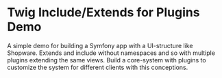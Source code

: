 # Twig Include/Extends for Plugins Demo

A simple demo for building a Symfony app with a UI-structure like Shopware. Extends and include without namespaces and so with multiple plugins extending the same views. Build a core-system with plugins to customize the system for different clients with this conceptions.

